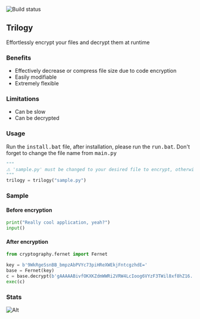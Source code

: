 ![Build status](https://img.shields.io/badge/version-1.0.0-lightgrey)
## Trilogy
Effortlessly encrypt your files and decrypt them at runtime
### Benefits
- Effectively decrease or compress file size due to code encryption
- Easily modifiable
- Extremely flexible

### Limitations
- Can be slow
- Can be decrypted

### Usage
Run the <kbd>install.bat</kbd> file, after installation, please run the <kbd>run.bat</kbd>. Don't forget to change the file name from <kbd>main.py</kbd>
```py
"""
⚠ 'sample.py' must be changed to your desired file to encrypt, otherwise it won't work. 
"""
trilogy = trilogy("sample.py") 
```

### Sample
#### Before encryption
```py
print("Really cool application, yeah?")
input()
```
#### After encryption
```py
from cryptography.fernet import Fernet

key = b'9WkRgeSsnBB_bmpzAbPVYc73piHReXWEkjFntcgzhdE='
base = Fernet(key)
c = base.decrypt(b'gAAAAABivfOKXKZdmWWRi2VRW4LcIoog6VYzF3TWil8xf8hZ16...')
exec(c)
```
### Stats
![Alt](https://repobeats.axiom.co/api/embed/7d9a265f4623a1e9294df563a8c3bc88b244c37c.svg "Repobeats analytics image")
